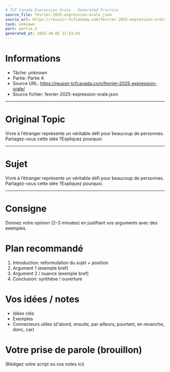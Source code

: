 ```yaml
---
# TCF Canada Expression Orale - Generated Practice
source_file: fevrier-2025-expression-orale.json
source_url: https://reussir-tcfcanada.com/fevrier-2025-expression-orale/
task: unknown
part: partie_4
generated_at: 2025-10-05 11:53:43
---
```


# Informations
- Tâche: unknown
- Partie: Partie 4
- Source URL: https://reussir-tcfcanada.com/fevrier-2025-expression-orale/
- Source fichier: fevrier-2025-expression-orale.json

---

# Original Topic
Vivre à l’étranger représente un véritable défi pour beaucoup de personnes. Partagez-vous cette idée ?Expliquez pourquoi.

---

# Sujet
Vivre à l’étranger représente un véritable défi pour beaucoup de personnes. Partagez-vous cette idée ?Expliquez pourquoi.

---
# Consigne
Donnez votre opinion (2–3 minutes) en justifiant vos arguments avec des exemples.

# Plan recommandé
1. Introduction: reformulation du sujet + position
2. Argument 1 (exemple bref)
3. Argument 2 / nuance (exemple bref)
4. Conclusion: synthèse / ouverture

# Vos idées / notes
- Idées clés
- Exemples
- Connecteurs utiles (d'abord, ensuite, par ailleurs, pourtant, en revanche, donc, car)

# Votre prise de parole (brouillon)
(Rédigez votre script ou vos notes ici)
